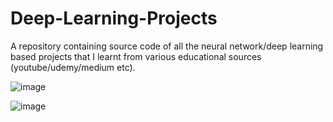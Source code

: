 # Deep-Learning-Projects
A repository containing source code of all the neural network/deep learning based projects that I learnt from various educational sources (youtube/udemy/medium etc).

![image](https://user-images.githubusercontent.com/40555575/196035699-1abf2bf8-5151-4d91-b342-df06c459416a.png)

![image](https://user-images.githubusercontent.com/40555575/196035771-efe6258b-9013-498b-bae1-84a488fcda05.png)

